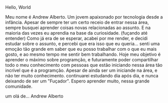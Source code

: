  Hello,  World

  Meu nome é Andrew Alberto. Um jovem apaixonado por tecnologia desde a infância. 
Apesar de sempre ter um certo receio de entrar nessa área, sempre busquei aprender coisas novas relacionadas ao assunto. E na maioria das vezes eu  aprendia na base da curiosidade. (fuçando até entender) 
  Como já era de  se esperar, acabei por me render, e decidi estudar sobre o assunto, e percebi que era isso que eu queria... senti uma emoção tão grande em saber que eu posso trabalhar com o que eu mais gosto, e ao mesmo tempo me sentir bem trabalhando. Hoje meu objetivo é aprender o máximo sobre programção, e futuramente poder compartilhar todo o meu conhecimento com pessoas que estão iniciando nessa área tão incrível  que é a programção. Apesar de ainda ser um iniciande na área, e não ter muito conhecimento.
continuarei estudando dia após dia,  e nunca deixando de ser um "Fuçador". Espero aprender muito, nessa grande comunidade.

um olá de...
   Andrew Alberto
<!---
4ndr3w07/4ndr3w07 is a ✨ special ✨ repository because its `README.md` (this file) appears on your GitHub profile.
You can click the Preview link to take a look at your changes.
--->
